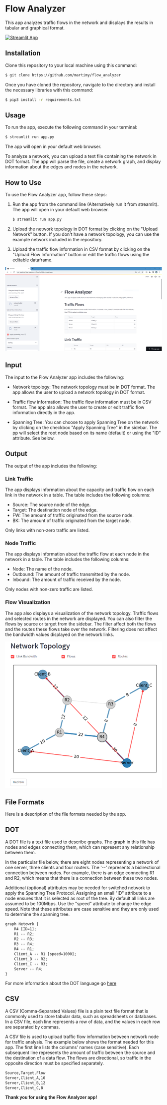 # Flow Analyzer

This app analyzes traffic flows in the network and displays the results in tabular and graphical format.

[![Streamlit App](https://static.streamlit.io/badges/streamlit_badge_black_white.svg)](https://martimy-flow-analyzer-st-flow-0p35h8.streamlit.app/)

## Installation

Clone this repository to your local machine using this command:

```bash
$ git clone https://github.com/martimy/flow_analyzer
```

Once you have cloned the repository, navigate to the directory and install the necessary libraries with this command:

```bash
$ pip3 install -r requirements.txt
```

## Usage

To run the app, execute the following command in your terminal:

```bash
$ streamlit run app.py
```

The app will open in your default web browser.


To analyze a network, you can upload a text file containing the network in DOT format. The app will parse the file, create a network graph, and display information about the edges and nodes in the network.

## How to Use

To use the Flow Analyzer app, follow these steps:

1. Run the app from the command line (Alternatively run it from streamlit). The app will open in your default web browser.

    ```bash
    $ streamlit run app.py
    ```

2. Upload the network topology in DOT format by clicking on the "Upload Network" button. If you don't have a network topology, you can use the example network included in the repository.

3. Upload the traffic flow information in CSV format by clicking on the "Upload Flow Information" button or edit the traffic flows using the editable dataframe.


![UI](pics/ui.png)

## Input

The input to the Flow Analyzer app includes the following:

- Network topology: The network topology must be in DOT format. The app allows the user to upload a network topology in DOT format.

- Traffic flow information: The traffic flow information must be in CSV format. The app also allows the user to create or edit traffic flow information directly in the app.

- Spanning Tree: You can choose to apply Spanning Tree on the network by clicking on the checkbox "Apply Spanning Tree" in the sidebar. The pp will select the root node based on its name (default) or using the "ID" attribute. See below.

## Output

The output of the app includes the following:

### Link Traffic

The app displays information about the capacity and traffic flow on each link in the network in a table. The table includes the following columns:

- Source: The source node of the edge.
- Target: The destination node of the edge.
- FW: The amount of traffic originated from the source node.
- BK: The amount of traffic originated from the target node.

Only links with non-zero traffic are listed.

### Node Traffic

The app displays information about the traffic flow at each node in the network in a table. The table includes the following columns:

- Node: The name of the node.
- Outbound: The amount of traffic transmitted by the node.
- Inbound: The amount of traffic received by the node.

Only nodes with non-zero traffic are listed.

### Flow Visualization

The app also displays a visualization of the network topology. Traffic flows and selected routes in the network are displayed. You can also filter the flows by source or target from the sidebar. The filter affect both the flows and the routes these flows take over the network. Filtering does not affect the bandwidth values displayed on the network links.

![Flow Visualization](pics/plot.png)

## File Formats

Here is a description of the file formats needed by the app.

## DOT

A DOT file is a text file used to describe graphs. The graph in this file has nodes and edges connecting them, which can represent any relationship between them.

In the particular file below, there are eight nodes representing a network of one server, three clients and four routers. The '--' represents a bidirectional connection between nodes. For example, there is an edge connecting R1 and R2, which means that there is a connection between these two nodes.

Additional (optional) attributes may be needed for switched network to apply the Spanning Tree Protocol. Assigning an small "ID" attribute to a node ensures that it is selected as root of the tree. By default all links are assumed to be 100Mbps. Use the "speed" attribute to change the edge speed. Note that these attributes are case sensitive and they are only used to determine the spanning tree.  

```dot{cmd=false}
graph Netowrk {
    R4 [ID=1];
    R1 -- R2;
    R2 -- R3;
    R3 -- R4;
    R4 -- R1;
    Client_A -- R1 [speed=1000];
    Client_B -- R2;
    Client_C -- R3;
    Server -- R4;    
}
```

For more information about the DOT language go [here](https://graphviz.org/doc/info/lang.html)


## CSV

A CSV (Comma-Separated Values) file is a plain text file format that is commonly used to store tabular data, such as spreadsheets or databases. In a CSV file, each line represents a row of data, and the values in each row are separated by commas.

A CSV file is used to upload traffic flow information between network node for traffic analysis. The example below shows the format needed for this app. The first line lists the columns' names (case sensitive). Each subsequent line represents the amount of traffic between the source and the destination of a data flow. The flows are directional, so traffic in the opposite direction must be specified separately.  

```csv
Source,Target,Flow
Server,Client_A,10
Server,Client_B,12
Server,Client_C,8
```

**Thank you for using the Flow Analyzer app!**
